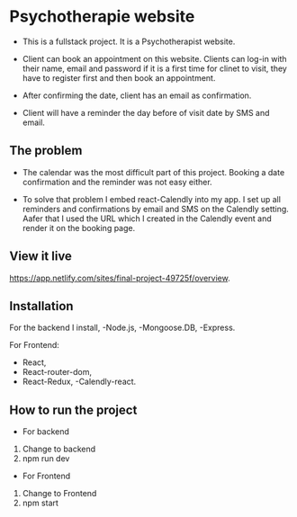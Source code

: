 # Psychotherapie website
- This is a fullstack project. It is a Psychotherapist website.
- Client can book an appointment on this website. Clients can log-in with their name, email and password if it is a first time for clinet to visit, they have to register first and then book an appointment.  

- After confirming the date, client has an email as confirmation. 

- Client will have a reminder the day before of visit date by SMS and email. 


## The problem
- The calendar was the most difficult part of this project. Booking a date confirmation and the reminder was not easy either. 

- To solve that problem I embed react-Calendly into my app. I set up all reminders and confirmations by email and SMS on the Calendly setting.  
Aafer that I used the URL which I created in the Calendly event and render it on the booking page. 



## View it live

https://app.netlify.com/sites/final-project-49725f/overview.


## Installation
For the backend I install,
-Node.js,
-Mongoose.DB, 
-Express. 

For Frontend: 
- React,
- React-router-dom,
- React-Redux, 
-Calendly-react.


## How to run the project
- For backend
1. Change to backend
2. npm run dev

- For Frontend
1. Change to Frontend
2. npm start

